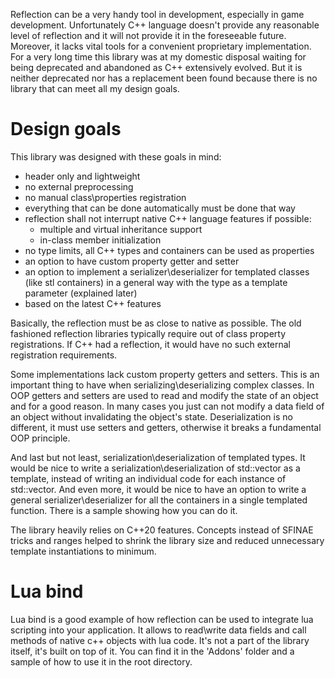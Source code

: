 Reflection can be a very handy tool in development, especially in game development. Unfortunately C++ language doesn't provide any reasonable level of reflection and it will not provide it in the foreseeable future. Moreover, it lacks vital tools for a convenient proprietary implementation. For a very long time this library was at my domestic disposal waiting for being deprecated and abandoned as C++ extensively evolved. But it is neither deprecated nor has a replacement been found because there is no library that can meet all my design goals.

# Design goals
This library was designed with these goals in mind:
- header only and lightweight
- no external preprocessing
- no manual class\properties registration
- everything that can be done automatically must be done that way
- reflection shall not interrupt native C++ language features if possible:
    - multiple and virtual inheritance support
    - in-class member initialization
- no type limits, all C++ types and containers can be used as properties
- an option to have custom property getter and setter
- an option to implement a serializer\deserializer for templated classes (like stl containers) in a general way with the type as a template parameter (explained later)
- based on the latest C++ features

Basically, the reflection must be as close to native as possible. The old fashioned reflection libraries typically require out of class property registrations. If C++ had a reflection, it would have no such external registration requirements.

Some implementations lack custom property getters and setters. This is an important thing to have when serializing\deserializing complex classes.
In OOP getters and setters are used to read and modify the state of an object and for a good reason. In many cases you just can not modify a data field of an object without invalidating the object's state. Deserialization is no different, it must use setters and getters, otherwise it breaks a fundamental OOP principle.

And last but not least, serialization\deserialization of templated types. It would be nice to write a serialization\deserialization of std::vector as a template, instead of writing an individual code for each instance of std::vector. And even more, it would be nice to have an option to write a general serializer\deserializer for all the containers in a single templated function. There is a sample showing how you can do it.

The library heavily relies on C++20 features. Concepts instead of SFINAE tricks and ranges helped to shrink the library size and reduced unnecessary template instantiations to minimum.

# Lua bind
Lua bind is a good example of how reflection can be used to integrate lua scripting into your application. It allows to read\write data fields and call methods of native c++ objects with lua code. It's not a part of the library itself, it's built on top of it. You can find it in the 'Addons' folder and a sample of how to use it in the root directory.
